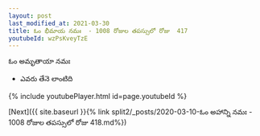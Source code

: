 ```yaml
---
layout: post
last_modified_at: 2021-03-30
title: ఓం భీమాయ నమః  - 1008 రోజుల తపస్సులో రోజు  417
youtubeId: wzPsKveyTzE
---
```

 
 
 ఓం అమృతాయా నమః  
 
 -  ఎవరు తేనె లాంటిది 
 
  
 
  
 
 
 
 
 
 


{% include youtubePlayer.html id=page.youtubeId %}
 
[Next]({{ site.baseurl }}{% link  split2/_posts/2020-03-10-ఓం అహాన్ని నమః  - 1008 రోజుల తపస్సులో రోజు  418.md%})
 
